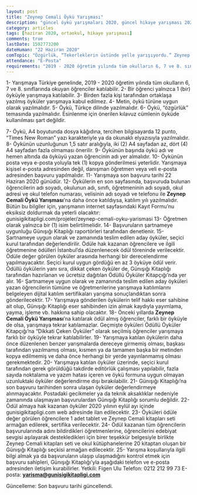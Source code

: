 ```yaml
---
layout: post
title: "Zeynep Cemali Öykü Yarışması"
description: "güncel öykü yarışmaları 2020, güncel hikaye yarışması 2020, ödüllü yarışmalar 2020"
category: articles
tags: [haziran 2020, ortaokul, hikaye yarışması]
comments: true
lastDate: 1592773200
dateHuman: "22 Haziran 2020"
comTopic: "Özgürlük, “Tekerleklerin üstünde yelle yarışıyordu.” Zeynep Cemali’nin Patenli Kız kitabından."
attendance: "E-Posta"
requirements: "2019 - 2020 öğretim yılında tüm okulların 6, 7 ve 8. sınıflarında okuyan öğrenciler katılabilir."  
---
```


1- Yarışmaya Türkiye genelinde, 2019 - 2020 öğretim yılında tüm okulların 6, 7 ve 8. sınıflarında okuyan öğrenciler katılabilir.
2- Bir öğrenci yalnızca 1 (bir) öyküyle yarışmaya katılabilir.
3- Birden fazla kişi tarafından ortaklaşa yazılmış öyküler yarışmaya kabul edilmez.
4- Metin, öykü türüne uygun olarak yazılmalıdır.
5- Öykü, Türkçe dilinde yazılmalıdır.
6- Öykü, “özgürlük” temasında yazılmalıdır. Esinlenme için önerilen kılavuz cümlenin öyküde kullanılması şart değildir.

7- Öykü, A4 boyutunda dosya kâğıdına, tercihen bilgisayarda 12 punto, “Times New Roman” yazı karakteriyle ya da okunaklı elyazısıyla yazılmalıdır.
8- Öykünün uzunluğunun 1,5 satır aralığıyla, iki (2) A4 sayfadan az, dört (4) A4 sayfadan fazla olmaması önerilir.
9- Öykünün başında öykü adı ve hemen altında da öyküyü yazan öğrencinin adı yer almalıdır.
10- Öykünün posta veya e-posta yoluyla tek (1) kopya gönderilmesi yeterlidir. Yarışmaya kişisel e-posta adresinden değil, danışman öğretmen veya veli e-posta adresinden başvuru yapılmalıdır.
11- Yarışmaya son başvuru tarihi 22 Haziran 2020 günüdür.
12- Öykülerin en son sayfasında, başvuruda bulunan öğrencilerin adı soyadı, okulunun adı, sınıfı, öğretmeninin adı soyadı, okul adresi ve okul telefon numarası, velisinin adı soyadı ve telefonu ile **Zeynep Cemali Öykü Yarışması**’na daha önce katıldıysa, katılım yılı yazılmalıdır. Bütün bu bilgiler için, yarışmanın internet sayfasındaki Kayıt Formu’nu eksiksiz doldurmak da yeterli olacaktır: gunisigikitapligi.com/projeler/zeynep-cemali-oyku-yarismasi
13- Öğretmen olarak yalnızca bir (1) isim belirtilmelidir.
14- Başvuruların şartnameye uygunluğu Günışığı Kitaplığı raportörleri tarafından denetlenir.
15- Şartnameye uygun olarak ve zamanında teslim edilen aday öyküler, seçici kurul tarafından değerlendirilir. Ödüle hak kazanan öğrencilere ve ilgili öğretmenine ödülleri İstanbul’da düzenlenecek ödül töreninde verilecektir. Ödüle değer görülen öyküler arasında herhangi bir derecelendirme yapılmayacaktır. Seçici kurul uygun gördüğü en az 3 öyküye ödül verir. Ödüllü öykülerin yanı sıra, dikkat çeken öyküler de, Günışığı Kitaplığı tarafından hazırlanan ve ücretsiz
dağıtılan Ödüllü Öyküler Kitapçığı’nda yer alır.
16- Şartnameye uygun olarak ve zamanında teslim edilen aday öyküleri yazan öğrencilerin tümüne ve öğretmenlerine yarışmaya katılımlarını belgeleyen dijital katılım sertifikaları yarışma sonuçlandıktan sonra gönderilecektir.
17- Yarışmaya gönderilen öykülerin telif hakkı eser sahibine ait olup, Günışığı Kitaplığı eser sahibinden izin almak kaydıyla yayımlama, yayma, işleme vb. hakkına sahip olacaktır.
18- Önceki yıllarda **Zeynep Cemali Öykü Yarışması**’na katılarak ödül almış öğrenciler, farklı bir öyküyle de olsa, yarışmaya tekrar katılamazlar. Geçmişte öyküleri Ödüllü Öyküler Kitapçığı’na “Dikkati Çeken Öyküler” olarak seçilmiş öğrenciler yarışmaya farklı bir öyküyle tekrar katılabilirler.
19- Yarışmaya katılan öykülerin daha önce düzenlenen benzer yarışmalarda dereceye girmemiş olması, başkası tarafından yazılmamış olması, kısmen ya da tamamen başka bir metinden kopya edilmemiş ve daha önce herhangi bir yerde yayınlanmamış olması gerekmektedir.
20- Yarışmaya katılan öyküler üzerinde, seçici kurul tarafından gerek görüldüğü takdirde editörlük çalışması yapılabilir, fazla sayıda noktalama ve yazım hatası içeren ve öykü formuna uygun olmayan uzunluktaki öyküler değerlendirme dışı bırakılabilir.
21- Günışığı Kitaplığı’na son başvuru tarihinden sonra ulaşan öyküler değerlendirmeye alınmayacaktır. Postadaki gecikmeler ya da teknik aksaklıklar nedeniyle zamanında ulaşmayan başvurulardan Günışığı Kitaplığı sorumlu değildir.
22- Ödül almaya hak kazanan öyküler 2020 yılının eylül ayı içinde gunisigikitapligi.com web adresinde ilan edilecektir.
23- Öyküleri ödüle değer görülen öğrencilere 1 adet tablet ve Zeynep Cemali kitapları seti armağan edilerek, sertifika verilecektir.
24- Ödül kazanan tüm öğrencilerin başvurularında adını bildirdikleri öğretmenlerine, öğrencilerini edebiyat sevgisi aşılayarak destekledikleri için birer teşekkür belgesiyle birlikte Zeynep Cemali kitapları seti ve okul kütüphanelerine 20 kitaptan oluşan bir Günışığı Kitaplığı seçkisi armağan edilecektir.
25- Yarışma koşullarıyla ilgili bilgi almak ya da başvuruların ulaşıp ulaşmadığını kontrol etmek için başvuru sahipleri, Günışığı Kitaplığı’yla aşağıdaki telefon ve e-posta adresinden iletişim kurabilirler.
Yetkili: Figen Ulu
Telefon: 0212 212 99 73
E-posta: **yarisma@gunisigikitapligi.com**

Güncelleme: Son başvuru tarihi güncellendi.